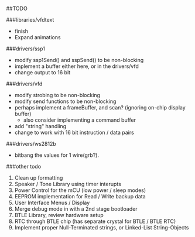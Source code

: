 ##TODO

###libraries/vfdtext
- finish
- Expand animations

###drivers/ssp1

- modify ssp1Send() and sspSend() to be non-blocking
- implement a buffer either here, or in the drivers/vfd
- change output to 16 bit

###drivers/vfd

- modify strobing to be non-blocking
- modify send functions to be non-blocking
- perhaps implement a frameBuffer, and scan? (ignoring on-chip display buffer)
  - also consider implementing a command buffer
- add "string" handling
- change to work with 16 bit instruction / data pairs


###drivers/ws2812b

- bitbang the values for 1 wire(grb?).


###other todo

1. Clean up formatting
2. Speaker / Tone Library using timer interupts
3. Power Control for the mCU (low power / sleep modes)
4. EEPROM implementation for Read / Write backup data
5. User Interface Menus / Display
6. Merge debug mode in with a 2nd stage bootloader
7. BTLE Library, review hardware setup
8. RTC through BTLE chip (has separate crystal for BTLE / BTLE RTC)
9. Implement proper Null-Terminated strings, or Linked-List String-Objects
